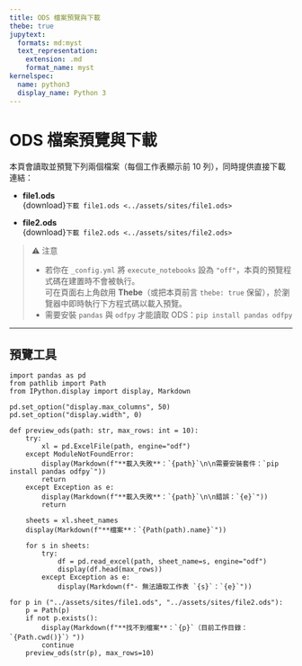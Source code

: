 ```yaml
---
title: ODS 檔案預覽與下載
thebe: true
jupytext:
  formats: md:myst
  text_representation:
    extension: .md
    format_name: myst
kernelspec:
  name: python3
  display_name: Python 3
---
```


<style>
.dataframe{ width:100%; margin:0px 0 24px !important; }
</style>

# ODS 檔案預覽與下載

本頁會讀取並預覽下列兩個檔案（每個工作表顯示前 10 列），同時提供直接下載連結：

- **file1.ods**  
  {download}`下載 file1.ods <../assets/sites/file1.ods>`  

- **file2.ods**  
  {download}`下載 file2.ods <../assets/sites/file2.ods>`  

> ⚠️ 注意  
> - 若你在 ` _config.yml ` 將 `execute_notebooks` 設為 `"off"`，本頁的預覽程式碼在建置時不會被執行。  
>   可在頁面右上角啟用 **Thebe**（或把本頁前言 `thebe: true` 保留），於瀏覽器中即時執行下方程式碼以載入預覽。  
> - 需要安裝 `pandas` 與 `odfpy` 才能讀取 ODS：`pip install pandas odfpy`

---

## 預覽工具

```{code-cell} ipython3
import pandas as pd
from pathlib import Path
from IPython.display import display, Markdown

pd.set_option("display.max_columns", 50)
pd.set_option("display.width", 0)

def preview_ods(path: str, max_rows: int = 10):
    try:
        xl = pd.ExcelFile(path, engine="odf")
    except ModuleNotFoundError:
        display(Markdown(f"**載入失敗**：`{path}`\n\n需要安裝套件：`pip install pandas odfpy`"))
        return
    except Exception as e:
        display(Markdown(f"**載入失敗**：`{path}`\n\n錯誤：`{e}`"))
        return

    sheets = xl.sheet_names
    display(Markdown(f"**檔案**：`{Path(path).name}`"))

    for s in sheets:
        try:
            df = pd.read_excel(path, sheet_name=s, engine="odf")
            display(df.head(max_rows))
        except Exception as e:
            display(Markdown(f"- 無法讀取工作表 `{s}`：`{e}`"))

for p in ("../assets/sites/file1.ods", "../assets/sites/file2.ods"):
    p = Path(p)
    if not p.exists():
        display(Markdown(f"**找不到檔案**：`{p}`（目前工作目錄：`{Path.cwd()}`）"))
        continue
    preview_ods(str(p), max_rows=10)
